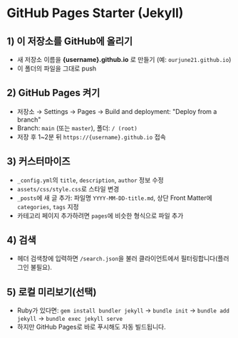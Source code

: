 
# GitHub Pages Starter (Jekyll)

## 1) 이 저장소를 GitHub에 올리기
- 새 저장소 이름을 **{username}.github.io** 로 만들기 (예: `ourjune21.github.io`)
- 이 폴더의 파일을 그대로 push

## 2) GitHub Pages 켜기
- 저장소 → Settings → Pages → Build and deployment: "Deploy from a branch"
- Branch: `main` (또는 `master`), 폴더: `/ (root)`
- 저장 후 1~2분 뒤 `https://{username}.github.io` 접속

## 3) 커스터마이즈
- `_config.yml`의 `title`, `description`, `author` 정보 수정
- `assets/css/style.css`로 스타일 변경
- `_posts`에 새 글 추가: 파일명 `YYYY-MM-DD-title.md`, 상단 Front Matter에 `categories`, `tags` 지정
- 카테고리 페이지 추가하려면 `pages`에 비슷한 형식으로 파일 추가

## 4) 검색
- 헤더 검색창에 입력하면 `/search.json`을 불러 클라이언트에서 필터링합니다(플러그인 불필요).

## 5) 로컬 미리보기(선택)
- Ruby가 있다면: `gem install bundler jekyll` → `bundle init` → `bundle add jekyll` → `bundle exec jekyll serve`
- 하지만 GitHub Pages로 바로 푸시해도 자동 빌드됩니다.
